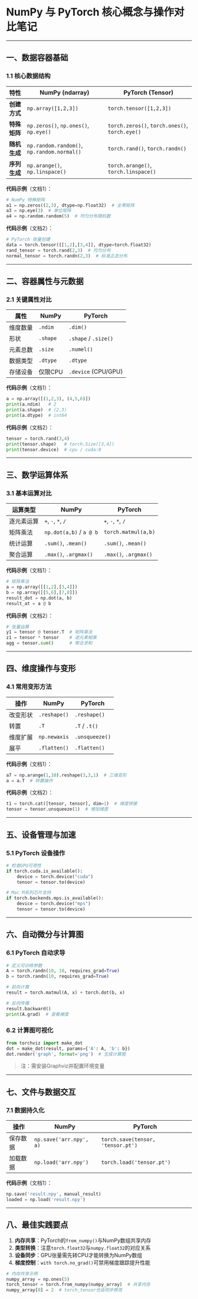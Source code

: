 # NumPy 与 PyTorch 核心概念与操作对比笔记

---

## 一、数据容器基础
### 1.1 核心数据结构
| **特性**          | **NumPy (ndarray)**                          | **PyTorch (Tensor)**                          |
|-------------------|---------------------------------------------|-----------------------------------------------|
| **创建方式**       | `np.array([1,2,3])`                         | `torch.tensor([1,2,3])`                       |
| **特殊矩阵**       | `np.zeros()`, `np.ones()`, `np.eye()`       | `torch.zeros()`, `torch.ones()`, `torch.eye()` |
| **随机生成**       | `np.random.random()`, `np.random.normal()`  | `torch.rand()`, `torch.randn()`               |
| **序列生成**       | `np.arange()`, `np.linspace()`              | `torch.arange()`, `torch.linspace()`          |

**代码示例**（文档1）：
```python
# NumPy 特殊矩阵
a1 = np.zeros((2,3), dtype=np.float32)  # 全零矩阵
a3 = np.eye(3)  # 单位矩阵
a4 = np.random.random(5)  # 均匀分布随机数
```

**代码示例**（文档2）：
```python
# PyTorch 张量创建
data = torch.tensor([[1,2],[3,4]], dtype=torch.float32)
rand_tensor = torch.rand(2,3)  # 均匀分布
normal_tensor = torch.randn(2,3)  # 标准正态分布
```

---

## 二、容器属性与元数据
### 2.1 关键属性对比
| **属性**          | **NumPy**              | **PyTorch**            |
|-------------------|------------------------|------------------------|
| 维度数量          | `.ndim`                | `.dim()`               |
| 形状              | `.shape`               | `.shape` / `.size()`   |
| 元素总数          | `.size`                | `.numel()`             |
| 数据类型          | `.dtype`               | `.dtype`               |
| 存储设备          | 仅限CPU                | `.device` (CPU/GPU)    |

**代码示例**（文档1）：
```python
a = np.array([(1,2,3), (4,5,6)])
print(a.ndim)   # 2
print(a.shape)  # (2,3)
print(a.dtype)  # int64
```

**代码示例**（文档2）：
```python
tensor = torch.rand(3,4)
print(tensor.shape)   # torch.Size([3,4])
print(tensor.device)  # cpu / cuda:0
```

---

## 三、数学运算体系
### 3.1 基本运算对比
| **运算类型**       | **NumPy**               | **PyTorch**             |
|--------------------|-------------------------|-------------------------|
| 逐元素运算         | `+`, `-`, `*`, `/`      | `+`, `-`, `*`, `/`      |
| 矩阵乘法           | `np.dot(a,b)` / `a @ b` | `torch.matmul(a,b)`     |
| 统计运算           | `.sum()`, `.mean()`     | `.sum()`, `.mean()`     |
| 聚合运算           | `.max()`, `.argmax()`   | `.max()`, `.argmax()`   |

**代码示例**（文档1）：
```python
# 矩阵乘法
a = np.array([[1,2],[3,4]])
b = np.array([[5,6],[7,8]])
result_dot = np.dot(a, b)
result_at = a @ b
```

**代码示例**（文档2）：
```python
# 张量运算
y1 = tensor @ tensor.T  # 矩阵乘法
z1 = tensor * tensor    # 逐元素相乘
agg = tensor.sum()      # 聚合求和
```

---

## 四、维度操作与变形
### 4.1 常用变形方法
| **操作**           | **NumPy**               | **PyTorch**             |
|--------------------|-------------------------|-------------------------|
| 改变形状           | `.reshape()`            | `.reshape()`            |
| 转置               | `.T`                    | `.T` / `.t()`           |
| 维度扩展           | `np.newaxis`            | `.unsqueeze()`          |
| 展平               | `.flatten()`            | `.flatten()`            |

**代码示例**（文档1）：
```python
a7 = np.arange(1,10).reshape(3,3,1)  # 三维变形
a = a.T  # 转置操作
```

**代码示例**（文档2）：
```python
t1 = torch.cat([tensor, tensor], dim=1)  # 维度拼接
tensor = tensor.unsqueeze(1)  # 增加维度
```

---

## 五、设备管理与加速
### 5.1 PyTorch 设备操作
```python
# 检查GPU可用性
if torch.cuda.is_available():
    device = torch.device("cuda")
    tensor = tensor.to(device)

# Mac M系列芯片支持
if torch.backends.mps.is_available():
    device = torch.device("mps")
    tensor = tensor.to(device)
```

---

## 六、自动微分与计算图
### 6.1 PyTorch 自动求导
```python
# 定义可训练参数
A = torch.randn(10, 10, requires_grad=True)
b = torch.randn(10, requires_grad=True)

# 前向计算
result = torch.matmul(A, x) + torch.dot(b, x)

# 反向传播
result.backward()
print(A.grad)  # 查看梯度
```

### 6.2 计算图可视化
```python
from torchviz import make_dot
dot = make_dot(result, params={'A': A, 'b': b})
dot.render('graph', format='png')  # 生成计算图
```
> 注：需安装Graphviz并配置环境变量

---

## 七、文件与数据交互
### 7.1 数据持久化
| **操作**           | **NumPy**               | **PyTorch**             |
|--------------------|-------------------------|-------------------------|
| 保存数据           | `np.save('arr.npy', a)` | `torch.save(tensor, 'tensor.pt')` |
| 加载数据           | `np.load('arr.npy')`    | `torch.load('tensor.pt')` |

**代码示例**（文档1）：
```python
np.save('result.npy', manual_result)
loaded = np.load('result.npy')
```

---

## 八、最佳实践要点
1. **内存共享**：PyTorch的`from_numpy()`与NumPy数组共享内存
2. **类型转换**：注意`torch.float32`与`numpy.float32`的对应关系
3. **设备同步**：GPU张量需先转CPU才能转换为NumPy数组
4. **梯度控制**：`with torch.no_grad()`可禁用梯度跟踪提升性能

```python
# 内存共享示例
numpy_array = np.ones(5)
torch_tensor = torch.from_numpy(numpy_array)  # 共享内存
numpy_array[0] = 2  # torch_tensor也会同步修改
```